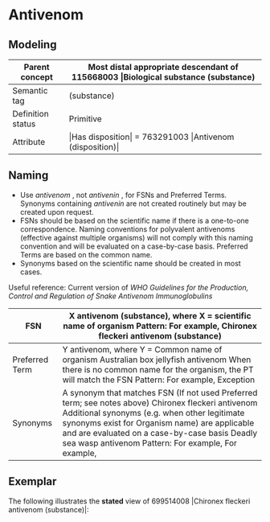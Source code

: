 # Antivenom

## Modeling

| Parent concept    | Most distal appropriate descendant of 115668003 \|Biological substance (substance) |
| ----------------- | ---------------------------------------------------------------------------------- |
| Semantic tag      | (substance)                                                                        |
| Definition status | Primitive                                                                          |
| Attribute         | \|Has disposition\| = 763291003 \|Antivenom (disposition)\|                        |

## Naming

* Use _antivenom_ , not _antivenin_ , for FSNs and Preferred Terms. Synonyms containing _antivenin_ are not created routinely but may be created upon request.
* FSNs should be based on the scientific name if there is a one-to-one correspondence. Naming conventions for polyvalent antivenoms (effective against multiple organisms) will not comply with this naming convention and will be evaluated on a case-by-case basis. Preferred Terms are based on the common name.
* Synonyms based on the scientific name should be created in most cases.

Useful reference: Current version of _WHO Guidelines for the Production, Control and Regulation of Snake Antivenom Immunoglobulins_

| FSN            | X antivenom (substance), where X = scientific name of organism Pattern: For example, Chironex fleckeri antivenom (substance)                                                                                                                                                                                 |
| -------------- | ------------------------------------------------------------------------------------------------------------------------------------------------------------------------------------------------------------------------------------------------------------------------------------------------------------ |
| Preferred Term | Y antivenom, where Y = Common name of organism Australian box jellyfish antivenom When there is no common name for the organism, the PT will match the FSN Pattern: For example, Exception                                                                                                                   |
| Synonyms       | A synonym that matches FSN (If not used Preferred term; see notes above) Chironex fleckeri antivenom Additional synonyms (e.g. when other legitimate synonyms exist for Organism name) are applicable and are evaluated on a case-by-case basis Deadly sea wasp antivenom Pattern: For example, For example, |

## Exemplar

The following illustrates the **stated** view of 699514008 |Chironex fleckeri antivenom (substance)|:

<figure><img src="../../../../../../authoring/substance/images/212337707.png" alt=""><figcaption></figcaption></figure>
